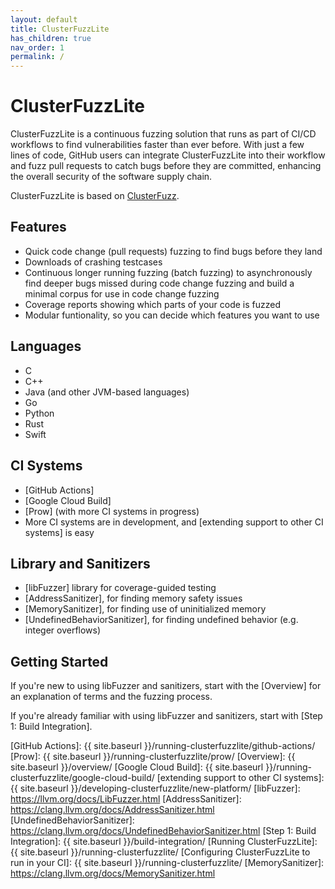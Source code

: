 ```yaml
---
layout: default
title: ClusterFuzzLite
has_children: true
nav_order: 1
permalink: /
---
```


# ClusterFuzzLite
ClusterFuzzLite is a continuous fuzzing solution that runs as part of CI/CD workflows to find vulnerabilities faster than ever before. 
With just a few lines of code, GitHub users can integrate ClusterFuzzLite into their workflow and fuzz pull requests to catch bugs before they are committed, enhancing the overall security of the software supply chain.

ClusterFuzzLite is based on [ClusterFuzz].

## Features

- Quick code change (pull requests) fuzzing to find bugs before they land  
- Downloads of crashing testcases
- Continuous longer running fuzzing (batch fuzzing) to asynchronously find
   deeper bugs missed during code change fuzzing and build a minimal corpus for
   use in code change fuzzing
- Coverage reports showing which parts of your code is fuzzed
- Modular funtionality, so you can decide which features you want to use

## Languages
- C
- C++
- Java (and other JVM-based languages)
- Go
- Python
- Rust
- Swift


## CI Systems
- [GitHub Actions]
- [Google Cloud Build]
- [Prow] (with more CI systems in progress)
- More CI systems are in development, and [extending support to other CI systems] is easy

## Library and Sanitizers

- [libFuzzer] library for coverage-guided testing
- [AddressSanitizer], for finding memory safety issues
- [MemorySanitizer], for finding use of uninitialized memory
- [UndefinedBehaviorSanitizer], for finding undefined behavior (e.g. integer
  overflows)

## Getting Started 

If you're new to using libFuzzer and sanitizers, start with the [Overview] for an explanation of terms and the fuzzing process. 

If you're already familiar with using libFuzzer and sanitizers, start with [Step 1: Build Integration].

[Continuous Integration (CI)]: https://en.wikipedia.org/wiki/Continuous_integration
[fuzzing]: https://en.wikipedia.org/wiki/Fuzzing
[ClusterFuzz]: https://google.github.io/clusterfuzz/
[GitHub Actions]: {{ site.baseurl }}/running-clusterfuzzlite/github-actions/
[Prow]: {{ site.baseurl }}/running-clusterfuzzlite/prow/
[Overview]: {{ site.baseurl }}/overview/
[Google Cloud Build]: {{ site.baseurl }}/running-clusterfuzzlite/google-cloud-build/
[extending support to other CI systems]:{{ site.baseurl }}/developing-clusterfuzzlite/new-platform/
[libFuzzer]: https://llvm.org/docs/LibFuzzer.html
[AddressSanitizer]: https://clang.llvm.org/docs/AddressSanitizer.html
[UndefinedBehaviorSanitizer]: https://clang.llvm.org/docs/UndefinedBehaviorSanitizer.html
[Step 1: Build Integration]: {{ site.baseurl }}/build-integration/
[Running ClusterFuzzLite]: {{ site.baseurl }}/running-clusterfuzzlite/
[Configuring ClusterFuzzLite to run in your CI]: {{ site.baseurl }}/running-clusterfuzzlite/
[MemorySanitizer]: https://clang.llvm.org/docs/MemorySanitizer.html
